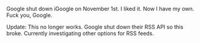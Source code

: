 Google shut down iGoogle on November 1st. I liked it. Now I have my own. Fuck you, Google.

Update: This no longer works. Google shut down their RSS API so this broke. Currently investigating other options for RSS feeds.
